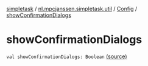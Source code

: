 [simpletask](../../index.md) / [nl.mpcjanssen.simpletask.util](../index.md) / [Config](index.md) / [showConfirmationDialogs](.)

# showConfirmationDialogs

`val showConfirmationDialogs: Boolean` [(source)](https://github.com/mpcjanssen/simpletask-android/blob/master/src/main/java/nl/mpcjanssen/simpletask/util/Config.kt#L214)
